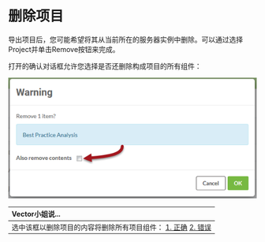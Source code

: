 # 删除项目

导出项目后，您可能希望将其从当前所在的服务器实例中删除。可以通过选择Project并单击Remove按钮来完成。

打开的确认对话框允许您选择是否还删除构成项目的所有组件：

![](../.gitbook/assets/img6.011.removeaproject.png)

|  Vector小姐说... |
| :--- |
|  选中该框以删除项目的内容将删除所有项目组件：  [1. 正确](http://52.73.3.37/fmedatastreaming/Manual/QAResponse2017.fmw?chapter=25&question=3&answer=1&DestDataset_TEXTLINE=C%3A%5CFMEOutput%5CQAResponse.html) [2. 错误](http://52.73.3.37/fmedatastreaming/Manual/QAResponse2017.fmw?chapter=25&question=3&answer=2&DestDataset_TEXTLINE=C%3A%5CFMEOutput%5CQAResponse.html) |

